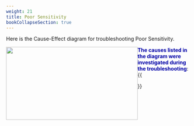```yaml
---
weight: 21
title: Poor Sensitivity
bookCollapseSection: true
---
```


Here is the Cause-Effect diagram for troubleshooting Poor Sensitivity.  

<img width ="360" height= "200" src = "/docs/images/" style ="float: left"/>



**<font color = "#0000a7">The causes listed in the diagram were investigated during the troubleshooting</font>**:
{{<section>}}
